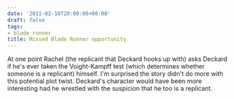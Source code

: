 ```yaml
---
date: '2011-02-18T20:00:06+00:00'
draft: false
tags:
- blade runner
title: Missed Blade Runner opportunity
---
```


At one point Rachel (the replicant that Deckard hooks up with) asks Deckard if he's ever taken the Voight-Kampff test (which determines whether someone is a replicant) himself. I'm surprised the story didn't do more with this potential plot twist. Deckard's character would have been more interesting had he wrestled with the suspicion that he too is a replicant.

